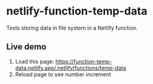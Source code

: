 # netlify-function-temp-data
Tests storing data in file system in a Netlify function.

## Live demo
1. Load this page: https://function-temp-data.netlify.app/.netlify/functions/temp-data
2.  Reload page to see number increment
